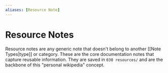 ```yaml
---
aliases: [Resource Note]
---
```

# Resource Notes

Resource notes are any generic note that doesn't belong to another [[Note Types|type]] or category. These are the core documentation notes that capture reusable information. They are saved in `030 resources/` and are the backbone of this "personal wikipedia" concept.
